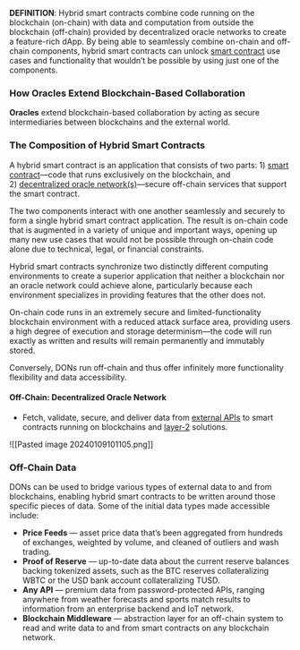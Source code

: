 **DEFINITION**: Hybrid smart contracts combine code running on the blockchain (on-chain) with data and computation from outside the blockchain (off-chain) provided by decentralized oracle networks to create a feature-rich dApp.
By being able to seamlessly combine on-chain and off-chain components, hybrid smart contracts can unlock [smart contract](https://chain.link/education/smart-contracts) use cases and functionality that wouldn’t be possible by using just one of the components.

### How Oracles Extend Blockchain-Based Collaboration

**Oracles** extend blockchain-based collaboration by acting as secure intermediaries between blockchains and the external world.

### The Composition of Hybrid Smart Contracts

A hybrid smart contract is an application that consists of two parts: 
1) [smart contract](https://chain.link/education/smart-contracts)—code that runs exclusively on the blockchain, and 
2) [decentralized oracle network(s)](https://blog.chain.link/what-is-chainlink/)—secure off-chain services that support the smart contract. 

The two components interact with one another seamlessly and securely to form a single hybrid smart contract application. The result is on-chain code that is augmented in a variety of unique and important ways, opening up many new use cases that would not be possible through on-chain code alone due to technical, legal, or financial constraints.

Hybrid smart contracts synchronize two distinctly different computing environments to create a superior application that neither a blockchain nor an oracle network could achieve alone, particularly because each environment specializes in providing features that the other does not.

On-chain code runs in an extremely secure and limited-functionality blockchain environment with a reduced attack surface area, providing users a high degree of execution and storage determinism—the code will run exactly as written and results will remain permanently and immutably stored.

Conversely, DONs run off-chain and thus offer infinitely more functionality flexibility and data accessibility.

#### Off-Chain: Decentralized Oracle Network

- Fetch, validate, secure, and deliver data from [external APIs](https://blog.chain.link/understanding-how-data-and-apis-power-next-generation-economies/) to smart contracts running on blockchains and [layer-2](https://blog.chain.link/what-is-a-layer-2/) solutions.

![[Pasted image 20240109101105.png]]
### Off-Chain Data

DONs can be used to bridge various types of external data to and from blockchains, enabling hybrid smart contracts to be written around those specific pieces of data. Some of the initial data types made accessible include:

- **Price Feeds** — asset price data that’s been aggregated from hundreds of exchanges, weighted by volume, and cleaned of outliers and wash trading.
- **Proof of Reserve** — up-to-date data about the current reserve balances backing tokenized assets, such as the BTC reserves collateralizing WBTC or the USD bank account collateralizing TUSD.
- **Any API** — premium data from password-protected APIs, ranging anywhere from weather forecasts and sports match results to information from an enterprise backend and IoT network.
- **Blockchain Middleware** — abstraction layer for an off-chain system to read and write data to and from smart contracts on any blockchain network.